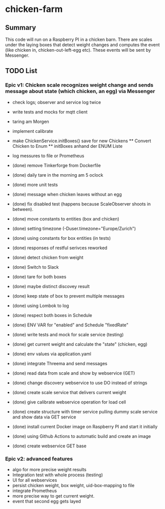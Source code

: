# chicken-farm

## Summary

This code will run on a Raspberry PI in a chicken barn. There are scales under the laying boxes that detect weight changes and computes the event (like chicken in, chicken-out-left-egg etc). These events will be sent by Messenger.

## TODO List

### Epic v1: Chicken scale recognizes weight change and sends message about state (which chicken, an egg) via Messenger

* check logs; observer and service log twice
* write tests and mocks for mqtt client
* taring am Morgen
* implement calibrate
* make ChickenService.initBoxes() save for new Chickens
** Convert Chicken to Enum
** initBoxes anhand der ENUM Liste
* log messures to file or Prometheus


* (done) remove Tinkerforge from Dockerfile
* (done) daily tare in the morning am 5 oclock
* (done) more unit tests
* (done) message when chicken leaves without an egg
* (done) fix disabled test (happens because ScaleObserver shoots in between).
* (done) move constants to entities (box and chicken)
* (done) setting timezone (-Duser.timezone="Europe/Zurich")
* (done) using constants for box entities (in tests)
* (done) responses of restful serivces reworked
* (done) detect chicken from weight
* (done) Switch to Slack
* (done) tare for both boxes
* (done) maybe distinct discovey result
* (done) keep state of box to prevent multiple messages
* (done) using Lombok to log
* (done) respect both boxes in Schedule
* (done) ENV VAR for "enabled" and Schedule "fixedRate"
* (done) write tests and mock for scale service (testing)
* (done) get current weight and calculate the "state" (chicken, egg)
* (done) env values via application.yaml
* (done) integrate Threema and send messages
* (done) read data from scale and show by webservice (GET)
* (done) change discovery webservice to use DO instead of strings
* (done) create scale service that delivers current weight
* (done) give calibrate webservice operation for load cell
* (done) create structure with timer service pulling dummy scale service and show data via GET service
* (done) install current Docker image on Raspberry PI and start it initially
* (done) using Github Actions to automatic build and create an image
* (done) create webservice GET base


### Epic v2: advanced features
* algo for more precise weight results
* Integration test with whole process (testing)
* UI for all webservices
* persist chicken weight, box weight, uid-box-mapping to file
* integrate Prometheus
* more precise way to get current weight.
* event that second egg gets layed
